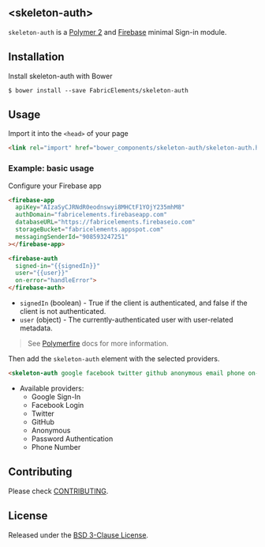 ## \<skeleton-auth\>

`skeleton-auth` is a [Polymer 2](http://polymer-project.org) and [Firebase](https://firebase.google.com/) minimal Sign-in module.

## Installation

Install skeleton-auth with Bower

```shell
$ bower install --save FabricElements/skeleton-auth
```

## Usage

Import it into the `<head>` of your page

```html
<link rel="import" href="bower_components/skeleton-auth/skeleton-auth.html">
```

### Example: basic usage

Configure your Firebase app

```html
<firebase-app
  apiKey="AIzaSyCJRNdR0eodnswyi8MHCtF1YOjY235mhM8"
  authDomain="fabricelements.firebaseapp.com"
  databaseURL="https://fabricelements.firebaseio.com"
  storageBucket="fabricelements.appspot.com"
  messagingSenderId="908593247251"
></firebase-app>

<firebase-auth
  signed-in="{{signedIn}}"
  user="{{user}}"
  on-error="handleError">
</firebase-auth>
```
* `signedIn` (boolean) - True if the client is authenticated, and false if the client is not authenticated.
* `user` (object) - The currently-authenticated user with user-related metadata.

> See [Polymerfire](https://www.webcomponents.org/element/firebase/polymerfire/) docs for more information.

Then add the `skeleton-auth` element with the selected providers.

```html
<skeleton-auth google facebook twitter github anonymous email phone on-error="handleError" recaptcha-container="recaptcha"></skeleton-auth>
```

* Available providers:
  * Google Sign-In
  * Facebook Login
  * Twitter
  * GitHub
  * Anonymous
  * Password Authentication
  * Phone Number

## Contributing

Please check [CONTRIBUTING](./CONTRIBUTING.md).

## License

Released under the [BSD 3-Clause License](./LICENSE.md).
